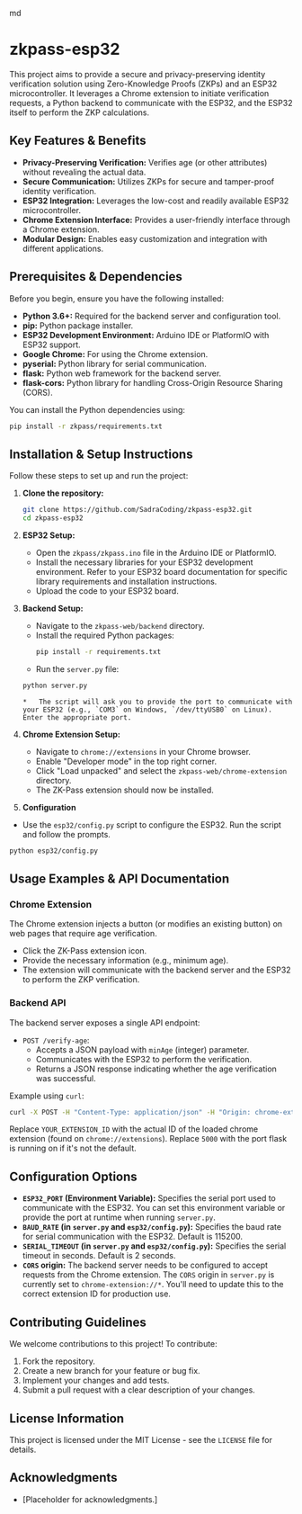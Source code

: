 md
# zkpass-esp32

This project aims to provide a secure and privacy-preserving identity verification solution using Zero-Knowledge Proofs (ZKPs) and an ESP32 microcontroller. It leverages a Chrome extension to initiate verification requests, a Python backend to communicate with the ESP32, and the ESP32 itself to perform the ZKP calculations.

## Key Features & Benefits

*   **Privacy-Preserving Verification:** Verifies age (or other attributes) without revealing the actual data.
*   **Secure Communication:** Utilizes ZKPs for secure and tamper-proof identity verification.
*   **ESP32 Integration:** Leverages the low-cost and readily available ESP32 microcontroller.
*   **Chrome Extension Interface:** Provides a user-friendly interface through a Chrome extension.
*   **Modular Design:** Enables easy customization and integration with different applications.

## Prerequisites & Dependencies

Before you begin, ensure you have the following installed:

*   **Python 3.6+:** Required for the backend server and configuration tool.
*   **pip:** Python package installer.
*   **ESP32 Development Environment:** Arduino IDE or PlatformIO with ESP32 support.
*   **Google Chrome:** For using the Chrome extension.
*   **pyserial:** Python library for serial communication.
*   **flask:** Python web framework for the backend server.
*   **flask-cors:** Python library for handling Cross-Origin Resource Sharing (CORS).

You can install the Python dependencies using:

```bash
pip install -r zkpass/requirements.txt
```

## Installation & Setup Instructions

Follow these steps to set up and run the project:

1.  **Clone the repository:**

    ```bash
    git clone https://github.com/SadraCoding/zkpass-esp32.git
    cd zkpass-esp32
    ```

2.  **ESP32 Setup:**

    *   Open the `zkpass/zkpass.ino` file in the Arduino IDE or PlatformIO.
    *   Install the necessary libraries for your ESP32 development environment.  Refer to your ESP32 board documentation for specific library requirements and installation instructions.
    *   Upload the code to your ESP32 board.

3.  **Backend Setup:**

    *   Navigate to the `zkpass-web/backend` directory.
    *   Install the required Python packages:
        ```bash
        pip install -r requirements.txt
        ```
    *   Run the `server.py` file:

    ```bash
    python server.py
    ```
        *   The script will ask you to provide the port to communicate with your ESP32 (e.g., `COM3` on Windows, `/dev/ttyUSB0` on Linux). Enter the appropriate port.

4.  **Chrome Extension Setup:**

    *   Navigate to `chrome://extensions` in your Chrome browser.
    *   Enable "Developer mode" in the top right corner.
    *   Click "Load unpacked" and select the `zkpass-web/chrome-extension` directory.
    *   The ZK-Pass extension should now be installed.

5. **Configuration**

* Use the `esp32/config.py` script to configure the ESP32. Run the script and follow the prompts.
```bash
python esp32/config.py
```

## Usage Examples & API Documentation

### Chrome Extension

The Chrome extension injects a button (or modifies an existing button) on web pages that require age verification.

*   Click the ZK-Pass extension icon.
*   Provide the necessary information (e.g., minimum age).
*   The extension will communicate with the backend server and the ESP32 to perform the ZKP verification.

### Backend API

The backend server exposes a single API endpoint:

*   `POST /verify-age`:
    *   Accepts a JSON payload with `minAge` (integer) parameter.
    *   Communicates with the ESP32 to perform the verification.
    *   Returns a JSON response indicating whether the age verification was successful.

Example using `curl`:

```bash
curl -X POST -H "Content-Type: application/json" -H "Origin: chrome-extension://YOUR_EXTENSION_ID" -d '{"minAge": 18}' http://localhost:5000/verify-age
```
Replace `YOUR_EXTENSION_ID` with the actual ID of the loaded chrome extension (found on `chrome://extensions`).
Replace `5000` with the port flask is running on if it's not the default.

## Configuration Options

*   **`ESP32_PORT` (Environment Variable):**  Specifies the serial port used to communicate with the ESP32. You can set this environment variable or provide the port at runtime when running `server.py`.
*   **`BAUD_RATE` (in `server.py` and `esp32/config.py`):**  Specifies the baud rate for serial communication with the ESP32. Default is 115200.
*   **`SERIAL_TIMEOUT` (in `server.py` and `esp32/config.py`):** Specifies the serial timeout in seconds. Default is 2 seconds.
*   **`CORS` origin:** The backend server needs to be configured to accept requests from the Chrome extension. The `CORS` origin in `server.py` is currently set to `chrome-extension://*`. You'll need to update this to the correct extension ID for production use.

## Contributing Guidelines

We welcome contributions to this project! To contribute:

1.  Fork the repository.
2.  Create a new branch for your feature or bug fix.
3.  Implement your changes and add tests.
4.  Submit a pull request with a clear description of your changes.

## License Information

This project is licensed under the MIT License - see the `LICENSE` file for details.

## Acknowledgments

*   [Placeholder for acknowledgments.]